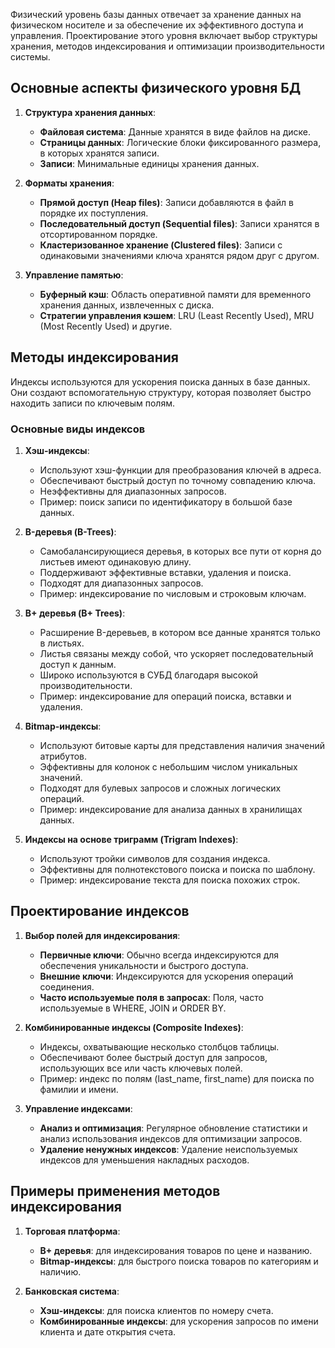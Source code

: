 Физический уровень базы данных отвечает за хранение данных на физическом носителе и за обеспечение их эффективного доступа и управления. Проектирование этого уровня включает выбор структуры хранения, методов индексирования и оптимизации производительности системы.

## Основные аспекты физического уровня БД

1. **Структура хранения данных**:
    
    - **Файловая система**: Данные хранятся в виде файлов на диске.
    - **Страницы данных**: Логические блоки фиксированного размера, в которых хранятся записи.
    - **Записи**: Минимальные единицы хранения данных.
    
2. **Форматы хранения**:
    
    - **Прямой доступ (Heap files)**: Записи добавляются в файл в порядке их поступления.
    - **Последовательный доступ (Sequential files)**: Записи хранятся в отсортированном порядке.
    - **Кластеризованное хранение (Clustered files)**: Записи с одинаковыми значениями ключа хранятся рядом друг с другом.
    
3. **Управление памятью**:
    
    - **Буферный кэш**: Область оперативной памяти для временного хранения данных, извлеченных с диска.
    - **Стратегии управления кэшем**: LRU (Least Recently Used), MRU (Most Recently Used) и другие.
    

## Методы индексирования

Индексы используются для ускорения поиска данных в базе данных. Они создают вспомогательную структуру, которая позволяет быстро находить записи по ключевым полям.

### Основные виды индексов

1. **Хэш-индексы**:
    
    - Используют хэш-функции для преобразования ключей в адреса.
    - Обеспечивают быстрый доступ по точному совпадению ключа.
    - Неэффективны для диапазонных запросов.
    - Пример: поиск записи по идентификатору в большой базе данных.
    
2. **B-деревья (B-Trees)**:
    
    - Самобалансирующиеся деревья, в которых все пути от корня до листьев имеют одинаковую длину.
    - Поддерживают эффективные вставки, удаления и поиска.
    - Подходят для диапазонных запросов.
    - Пример: индексирование по числовым и строковым ключам.
    
3. **B+ деревья (B+ Trees)**:
    
    - Расширение B-деревьев, в котором все данные хранятся только в листьях.
    - Листья связаны между собой, что ускоряет последовательный доступ к данным.
    - Широко используются в СУБД благодаря высокой производительности.
    - Пример: индексирование для операций поиска, вставки и удаления.
    
4. **Bitmap-индексы**:
    
    - Используют битовые карты для представления наличия значений атрибутов.
    - Эффективны для колонок с небольшим числом уникальных значений.
    - Подходят для булевых запросов и сложных логических операций.
    - Пример: индексирование для анализа данных в хранилищах данных.
    
5. **Индексы на основе триграмм (Trigram Indexes)**:
    
    - Используют тройки символов для создания индекса.
    - Эффективны для полнотекстового поиска и поиска по шаблону.
    - Пример: индексирование текста для поиска похожих строк.
    

## Проектирование индексов

1. **Выбор полей для индексирования**:
    
    - **Первичные ключи**: Обычно всегда индексируются для обеспечения уникальности и быстрого доступа.
    - **Внешние ключи**: Индексируются для ускорения операций соединения.
    - **Часто используемые поля в запросах**: Поля, часто используемые в WHERE, JOIN и ORDER BY.
    
2. **Комбинированные индексы (Composite Indexes)**:
    
    - Индексы, охватывающие несколько столбцов таблицы.
    - Обеспечивают более быстрый доступ для запросов, использующих все или часть ключевых полей.
    - Пример: индекс по полям (last_name, first_name) для поиска по фамилии и имени.
    
3. **Управление индексами**:
    
    - **Анализ и оптимизация**: Регулярное обновление статистики и анализ использования индексов для оптимизации запросов.
    - **Удаление ненужных индексов**: Удаление неиспользуемых индексов для уменьшения накладных расходов.
    

## Примеры применения методов индексирования

1. **Торговая платформа**:
    
    - **B+ деревья**: для индексирования товаров по цене и названию.
    - **Bitmap-индексы**: для быстрого поиска товаров по категориям и наличию.
    
2. **Банковская система**:
    
    - **Хэш-индексы**: для поиска клиентов по номеру счета.
    - **Комбинированные индексы**: для ускорения запросов по имени клиента и дате открытия счета.
    
